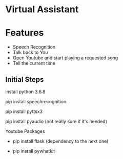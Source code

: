 # Virtual Assistant

# Features

- Speech Recognition
- Talk back to You
- Open Youtube and start playing a requested song 
- Tell the current time


## Initial Steps

install python 3.6.8

pip install speechrecognition

pip install pyttsx3

pip install pyaudio (not really sure if it's needed)

Youtube Packages

- pip install flask (dependency to the next one)

- pip install pywhatkit

